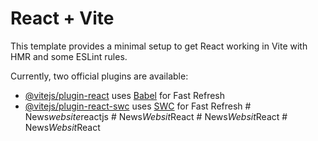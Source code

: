 # React + Vite

This template provides a minimal setup to get React working in Vite with HMR and some ESLint rules.

Currently, two official plugins are available:

- [@vitejs/plugin-react](https://github.com/vitejs/vite-plugin-react/blob/main/packages/plugin-react/README.md) uses [Babel](https://babeljs.io/) for Fast Refresh
- [@vitejs/plugin-react-swc](https://github.com/vitejs/vite-plugin-react-swc) uses [SWC](https://swc.rs/) for Fast Refresh
#   N e w s _ w e b s i t e _ r e a c t j s  
 #   N e w s _ W e b s i t _ R e a c t  
 #   N e w s _ W e b s i t _ R e a c t  
 #   N e w s _ W e b s i t _ R e a c t  
 